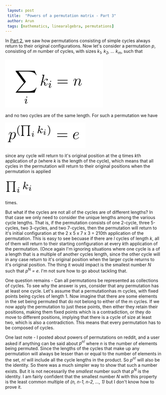 ```yaml
---                                                                             
 layout: post                                                                    
 title:  "Powers of a permutation matrix - Part 3"                               
 author: Arun                                                                    
 tags: [mathematics, linearalgebra, permutations]                                
---                                                                             
```

                                                                                   
In [Part 2](https://arunvijayshankar.github.io/archive/powers-of-permutation-matrices-pt2/), we saw how permutations consisting of simple cycles always return to their original configurations. Now let's consider a permutation *p*, consisting of *m* number of cycles, with sizes <em>k<sub>1</sub>, k<sub>2</sub>, ... k<sub>m</sub></em>, such that 

![](/assets/images/post15/sum.png) 

and no two cycles are of the same length. For such a permutation we have

![](/assets/images/post15/pwr_prod.png)

since any cycle will return to it's original position at the *q* times *k*th application of *p* (where *k* is the length of the cycle), which means that all cycles in the permutation will return to their original positions when the permutation is applied

![](/assets/images/post15/prod.png)

times.

But what if the cycles are not all of the cycles are of different lengths? In that case we only need to consider the unique lengths among the various cycle lengths. That is, if the permutation consists of one 2-cycle, three 5-cycles, two 3-cycles, and two 7-cycles, then the permutation will return to it's initial configuration at the 2 x 5 x 7 x 3  = 210th application of the permutation. This is easy to see becuase if there are *l* cycles of length *k*, all of them will return to their starting configuration at every *k*th application of the permutation. (Once again I'm ignoring situations where one cycle is a of a length that is a multiple of another cycles length, since the other cycle will in any case return to it's original position when the larger cycle returns to it's original position. The thing it would impact is the smallest number *N* such that *p<sup>N</sup> = e*. I'm not sure how to go about tackling that.

One question remains - Can all permutations be represented as collections of cycles. To see why the answer is yes, consider that any permutation has at least one cycle. Let's assume that a permutationhas m cycles, with fixed points being cycles of length 1. Now imagine that there are some elements in the set being permuted that do not belong to either of the m cycles. If we now apply the permutation to just these points, then either they retain their positions, making them fixed points which is a contradiction, or they do move to different positions, implying that there is a cycle of size at least two, which is also a contradiction. This means that every permutation has to be composed of cycles.

One last note - I posted about powers of permutations on reddit, and a user asked if anything can be said about *p<sup>n!</sup>* where *n* is the number of elements being permuted. Since the lengths of the cycles that make up any permutation will always be lesser than or equal to the number of elements in the set, *n!* will include all the cycle lengths in the product. So *p<sup>n!</sup>* will also be the identity. So there was a much simpler way to show that such a number exists. But it is not necessarily the *smallest* number such that *p<sup>N</sup>* is the identity. I am fairly confident that the smallest number *N* with this property is the least common multiple of *(n, n-1, n-2, ..., 1)* but I don't know how to prove it.
                                                                                   
